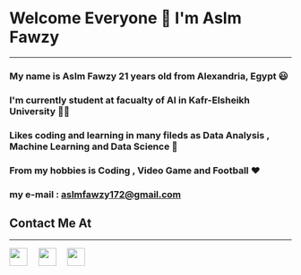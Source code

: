 # Welcome Everyone 👋 I'm Aslm Fawzy
---------
 ### My name is Aslm Fawzy 21 years old from Alexandria, Egypt   **😃**
 
### I'm currently student at facualty of AI in Kafr-Elsheikh University **👨‍💼**
 
### Likes coding and learning in many fileds as Data Analysis , Machine Learning and Data Science **🥰**

### From my hobbies is Coding , Video Game and Football **❤️**


### **my e-mail :** aslmfawzy172@gmail.com


## Contact Me At
---------

<a href="https://www.linkedin.com/in/aslm-fawzy-3b808b1b7/"><img height="32" width="32" src="https://upload.wikimedia.org/wikipedia/commons/thumb/c/ca/LinkedIn_logo_initials.png/600px-LinkedIn_logo_initials.png" /></a>&nbsp;&nbsp;&nbsp;&nbsp;
<a href="aslmfawzy172@gmail.com
"><img height="32" width="32" src="https://upload.wikimedia.org/wikipedia/commons/thumb/7/7e/Gmail_icon_%282020%29.svg/1024px-Gmail_icon_%282020%29.svg.png" /></a>&nbsp;&nbsp;&nbsp;&nbsp;
<a href="https://www.facebook.com/aslm.fawzy/"><img height="32" width="32" src="https://brandlogos.net/wp-content/uploads/2021/04/facebook-icon.png" /></a>&nbsp;&nbsp;&nbsp;&nbsp;
